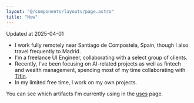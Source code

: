 ```yaml
---
layout: "@/components/layouts/page.astro"
title: "Now"
---
```


Updated at 2025-04-01

- I work fully remotely near Santiago de Compostela, Spain, though I also travel frequently to Madrid.
- I’m a freelance UI Engineer, collaborating with a select group of clients.
- Recently, I’ve been focusing on AI-related projects as well as fintech and wealth management, spending most of my time collaborating with [Tifin](https://www.linkedin.com/company/tifin/).
- In my limited free time, I work on my own projects.

You can see which artifacts I'm currently using in the [uses](/uses) page.
